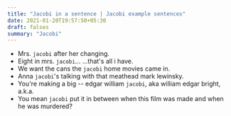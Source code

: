 ```yaml
---
title: "Jacobi in a sentence | Jacobi example sentences"
date: 2021-01-20T19:57:50+05:30
draft: falses
summary: "Jacobi"
---
```

- Mrs. `jacobi` after her changing.
- Eight in mrs. `jacobi`... ...that's all i have.
- We want the cans the `jacobi` home movies came in.
- Anna `jacobi`'s talking with that meathead mark lewinsky.
- You're making a big -- edgar william `jacobi`, aka william edgar bright, a.k.a.
- You mean `jacobi` put it in between when this film was made and when he was murdered?
                 
